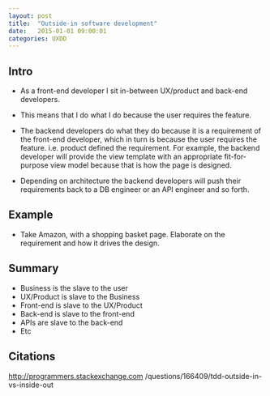 ```yaml
---
layout: post
title:  "Outside-in software development"
date:   2015-01-01 09:00:01
categories: UXDD
---
```


## Intro

* As a front-end developer I sit in-between UX/product and back-end developers.

* This means that I do what I do because the user requires the feature.

* The backend developers do what they do because it is a requirement of the front-end developer, which in turn is because the user requires the feature. i.e. product defined the requirement. For example, the backend developer will provide the view template with an appropriate fit-for-purpose view model because that is how the page is designed.

* Depending on architecture the backend developers will push their requirements back to a DB engineer or an API engineer and so forth.

## Example

* Take Amazon, with a shopping basket page. Elaborate on the requirement and how it drives the design.

## Summary

* Business is the slave to the user
* UX/Product is slave to the Business
* Front-end is slave to the UX/Product
* Back-end is slave to the front-end
* APIs are slave to the back-end
* Etc

## Citations

http://programmers.stackexchange.com
/questions/166409/tdd-outside-in-vs-inside-out